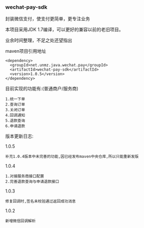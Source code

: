 ### wechat-pay-sdk
封装微信支付，使支付更简单，更专注业务

本项目采用JDK 1.7编译，可以更好的兼容以前的老旧项目。

业余时间整理，不足之处还望指出

maven项目引用地址
```
<dependency>
  <groupId>net.unmz.java.wechat.pay</groupId>
  <artifactId>wechat-pay-sdk</artifactId>
  <version>1.0.5</version>
</dependency>
```

目前实现的功能有:(普通商户/服务商)
    
    1.统一下单
    2.查询订单
    3.关闭订单
    4.回调通知
    5.退款查询
    6.申请退款

版本更新日志:

1.0.5

    补充1.0.4版本中未完善的功能,因已经发布maven中央仓库,所以只能重新发版


1.0.4
    
    1.对接服务商接口配置
    2.完善退款查询与申请退款接口

1.0.3

    修复回调时,签名未校验通过返回成功消息

1.0.2
    
    新增微信回调解析